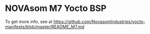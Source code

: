 NOVAsom M7 Yocto BSP
====================

To get more info, see at https://github.com/NovasomIndustries/yocto-manifests/blob/master/README_M7.md
